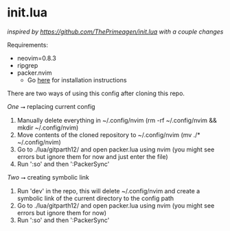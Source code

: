 # init.lua
_inspired by https://github.com/ThePrimeagen/init.lua with a couple changes_

Requirements:
* neovim=0.8.3
* ripgrep
* packer.nvim
    - Go [here](https://github.com/wbthomason/packer.nvim) for installation instructions

There are two ways of using this config after cloning this repo.

_One_ ⭢ replacing current config
1. Manually delete everything in ~/.config/nvim (rm -rf ~/.config/nvim && mkdir ~/.config/nvim)
2. Move contents of the cloned repository to ~/.config/nvim (mv ./* ~/.config/nvim)
3. Go to ./lua/gitparth12/ and open packer.lua using nvim (you might see errors but ignore them for now and just enter the file)
4. Run ':so' and then ':PackerSync'

_Two_ ⭢ creating symbolic link
1. Run 'dev' in the repo, this will delete ~/.config/nvim and create a symbolic link of the current directory to the config path
3. Go to ./lua/gitparth12/ and open packer.lua using nvim (you might see errors but ignore them for now)
4. Run ':so' and then ':PackerSync'
